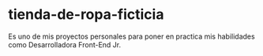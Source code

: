 # tienda-de-ropa-ficticia
Es uno de mis proyectos personales para poner en practica mis habilidades como Desarrolladora Front-End Jr.
